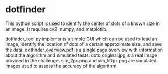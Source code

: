 # dotfinder

This python script is used to identify the center of dots of a known size in an image. It requires cv2, numpy, and matplotlib.

dotfinder_tool.py implements a simple GUI which can be used to load an image, identify the location of dots of a certain approximate size, and save the data.
dotfinder_overview.pdf is a single page overview with information about the algorithm and simulated tests. 
dots_original.jpg is a real image provided in the challenge.
sim_2px.png and sim_50px.png are simulated images used to assess the accuracy of the algorithm.

